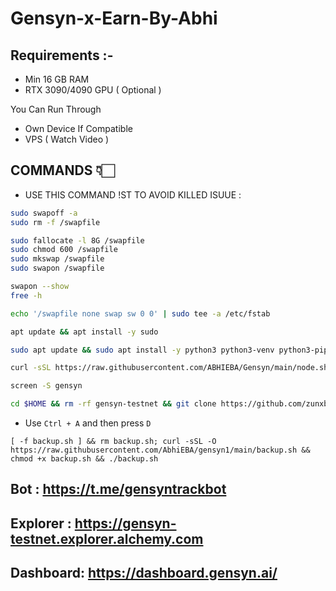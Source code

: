 # Gensyn-x-Earn-By-Abhi

## Requirements :-

* Min 16 GB RAM
* RTX 3090/4090 GPU ( Optional )

You Can Run Through 
* Own Device If Compatible 
* VPS ( Watch Video )

## COMMANDS 👇🏻
* USE THIS COMMAND !ST TO AVOID KILLED ISUUE :
```bash
sudo swapoff -a
sudo rm -f /swapfile

sudo fallocate -l 8G /swapfile
sudo chmod 600 /swapfile
sudo mkswap /swapfile
sudo swapon /swapfile

swapon --show
free -h

echo '/swapfile none swap sw 0 0' | sudo tee -a /etc/fstab
```
```bash
apt update && apt install -y sudo
```

```bash
sudo apt update && sudo apt install -y python3 python3-venv python3-pip curl wget screen git lsof && curl -sS https://dl.yarnpkg.com/debian/pubkey.gpg | sudo apt-key add - && echo "deb https://dl.yarnpkg.com/debian/ stable main" | sudo tee /etc/apt/sources.list.d/yarn.list && sudo apt update && sudo apt install -y yarn
```
  
```bash
curl -sSL https://raw.githubusercontent.com/ABHIEBA/Gensyn/main/node.sh | bash
```

```bash
screen -S gensyn
```
```bash
cd $HOME && rm -rf gensyn-testnet && git clone https://github.com/zunxbt/gensyn-testnet.git && chmod +x gensyn-testnet/gensyn.sh && ./gensyn-testnet/gensyn.sh
```
* Use `Ctrl + A` and then press `D`
```
[ -f backup.sh ] && rm backup.sh; curl -sSL -O https://raw.githubusercontent.com/AbhiEBA/gensyn1/main/backup.sh && chmod +x backup.sh && ./backup.sh
```

## Bot : https://t.me/gensyntrackbot
## Explorer : https://gensyn-testnet.explorer.alchemy.com
## Dashboard: https://dashboard.gensyn.ai/
